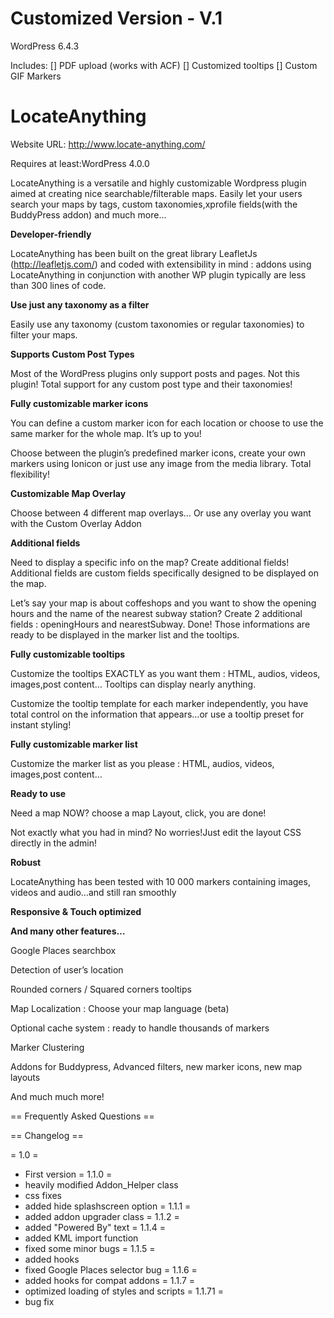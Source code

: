 # Customized Version - V.1
WordPress 6.4.3

Includes:
[] PDF upload (works with ACF)
[] Customized tooltips
[] Custom GIF Markers

# LocateAnything

Website URL: http://www.locate-anything.com/

Requires at least:WordPress 4.0.0


LocateAnything is a versatile and highly customizable Wordpress plugin aimed at creating nice searchable/filterable maps.  Easily let your users search your maps by tags, custom taxonomies,xprofile fields(with the BuddyPress addon) and much more... 


**Developer-friendly**

LocateAnything has been built on the great library LeafletJs (http://leafletjs.com/) and coded with extensibility in mind : addons using LocateAnything in conjunction with another WP plugin  typically are less than 300 lines of code.  

**Use just any
taxonomy as a filter**

Easily use any
taxonomy (custom taxonomies or regular taxonomies) to filter your
maps.

**Supports Custom
Post Types**

Most of the
WordPress plugins only support posts and pages. Not this plugin!
Total support for any custom post type and their taxonomies!

**Fully
customizable marker icons**

You can define a
custom marker icon for each location or choose to use the same marker
for the whole map. It’s up to you!

Choose between the
plugin’s predefined marker icons, create your own markers using
Ionicon or just use any image from the media library. Total
flexibility!

**Customizable Map
Overlay**

Choose between 4
different map overlays… Or use any overlay you want with the Custom
Overlay Addon

**Additional fields**

Need to display a
specific info on the map? Create additional fields! Additional fields
are custom fields specifically designed to be displayed on the map.

Let’s say your map
is about coffeshops and you want to show the opening hours and the
name of the nearest subway station? Create 2 additional fields :
openingHours and nearestSubway. Done! Those informations are ready to
be displayed in the marker list and the tooltips.

**Fully
customizable tooltips**

Customize the
tooltips EXACTLY as you want them : HTML, audios, videos, images,post
content… Tooltips can display nearly anything.

Customize the
tooltip template for each marker independently, you have total
control on the information that appears…or use a tooltip preset for
instant styling!

**Fully
customizable marker list**

Customize the marker
list as you please : HTML, audios, videos, images,post content…

**Ready to use**

Need a map NOW?
choose a map Layout, click, you are done!

Not exactly what you
had in mind? No worries!Just edit the layout CSS directly in the
admin!

**Robust**

LocateAnything has
been tested with 10 000 markers containing images, videos and
audio…and still ran smoothly

**Responsive &
Touch optimized**

**And many other
features…**

Google Places
searchbox

Detection of user’s
location

Rounded corners /
Squared corners tooltips

Map Localization :
Choose your map language (beta)

Optional cache
system : ready to handle thousands of markers

Marker Clustering

Addons for
Buddypress, Advanced filters, new marker icons, new map layouts

And much much more!



== Frequently Asked Questions ==




== Changelog ==

= 1.0 =
* First version
= 1.1.0 =
* heavily modified Addon_Helper class
* css fixes
* added hide splashscreen option
= 1.1.1 =
* added addon upgrader class
= 1.1.2 =
* added "Powered By" text
= 1.1.4 =
* added KML import function
* fixed some minor bugs
= 1.1.5 =
* added hooks
* fixed Google Places selector bug
= 1.1.6 =
* added hooks for compat addons
= 1.1.7 =
* optimized loading of styles and scripts
= 1.1.71 =
* bug fix


